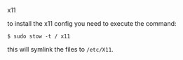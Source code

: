 x11

to install the x11 config you need to execute the command:

```
$ sudo stow -t / x11
```

this will symlink the files to `/etc/X11`.
